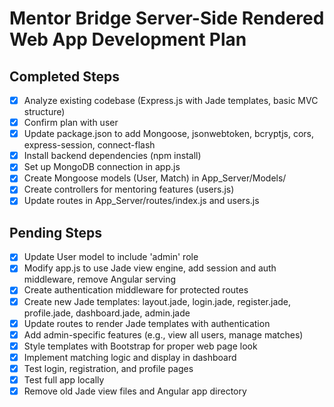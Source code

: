 # Mentor Bridge Server-Side Rendered Web App Development Plan

## Completed Steps
- [x] Analyze existing codebase (Express.js with Jade templates, basic MVC structure)
- [x] Confirm plan with user
- [x] Update package.json to add Mongoose, jsonwebtoken, bcryptjs, cors, express-session, connect-flash
- [x] Install backend dependencies (npm install)
- [x] Set up MongoDB connection in app.js
- [x] Create Mongoose models (User, Match) in App_Server/Models/
- [x] Create controllers for mentoring features (users.js)
- [x] Update routes in App_Server/routes/index.js and users.js

## Pending Steps
- [x] Update User model to include 'admin' role
- [x] Modify app.js to use Jade view engine, add session and auth middleware, remove Angular serving
- [x] Create authentication middleware for protected routes
- [x] Create new Jade templates: layout.jade, login.jade, register.jade, profile.jade, dashboard.jade, admin.jade
- [x] Update routes to render Jade templates with authentication
- [x] Add admin-specific features (e.g., view all users, manage matches)
- [x] Style templates with Bootstrap for proper web page look
- [x] Implement matching logic and display in dashboard
- [x] Test login, registration, and profile pages
- [x] Test full app locally
- [x] Remove old Jade view files and Angular app directory
